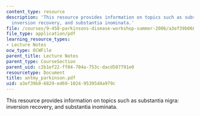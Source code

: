 ```yaml
---
content_type: resource
description: 'This resource provides information on topics such as substantia nigra:
  inversion recovery, and substantia inominata.'
file: /courses/9-458-parkinsons-disease-workshop-summer-2006/a3ef39b06829ed69102495395d4a979c_antmy_parkinson.pdf
file_type: application/pdf
learning_resource_types:
- Lecture Notes
ocw_type: OCWFile
parent_title: Lecture Notes
parent_type: CourseSection
parent_uid: c2b1ef22-ff04-704a-753c-dacd507791e0
resourcetype: Document
title: antmy_parkinson.pdf
uid: a3ef39b0-6829-ed69-1024-95395d4a979c
---
```

This resource provides information on topics such as substantia nigra: inversion recovery, and substantia inominata.

